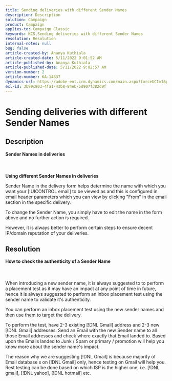 ```yaml
---
title: Sending deliveries with different Sender Names
description: Description
solution: Campaign
product: Campaign
applies-to: Campaign Classic
keywords: KCS,Sending deliveries with different Sender Names
resolution: Resolution
internal-notes: null
bug: false
article-created-by: Ananya Kuthiala
article-created-date: 5/11/2022 9:01:52 AM
article-published-by: Ananya Kuthiala
article-published-date: 5/11/2022 9:02:57 AM
version-number: 2
article-number: KA-14837
dynamics-url: https://adobe-ent.crm.dynamics.com/main.aspx?forceUCI=1&pagetype=entityrecord&etn=knowledgearticle&id=244b11fc-08d1-ec11-a7b5-0022480a8e40
exl-id: 3b99c803-4fa1-43b8-84eb-5d907f382d9f
---
```

# Sending deliveries with different Sender Names

## Description

<b>Sender Names in deliveries</b><br><br> <br><br><b>Using different Sender Names in deliveries</b>


Sender Name in the delivery form helps determine the name with which you want your [!UICONTROL email] to be viewed as and this is configured in email header parameters which you can view by clicking "From" in the email section in the specific delivery.



To change the Sender Name, you simply have to edit the name in the form above and no further action is required.

However, it is always better to perform certain steps to ensure decent IP/domain reputation of your deliveries.






## Resolution

<b>How to check the authenticity of a Sender Name</b><br><br> <br><br>
When introducing a new sender name, it is always suggested to to perform a placement test as it may have an impact at any point of time in future, hence it is always suggested to perform an inbox placement test using the sender name to validate it's authenticity.

You can perform an inbox placement test using the new sender names and then use them to target the delivery.

To perform the test, have 2-3 existing [!DNL Gmail] address and 2-3 new [!DNL Gmail] addresses. Send an Email with the new Sender name to all those Email addresses and check where exactly that Email landed to. Based upon the Emails landed to Junk / Spam or primary / promotion will help you know more about the sender name's impact.

The reason why we are suggesting [!DNL Gmail] is because majority of Email database s on [!DNL Gmail] only, hence testing on Gmail will help you. Rest testing can be done based on which ISP is the higher one, i.e. [!DNL gmail], [!DNL yahoo], [!DNL hotmail] etc.
